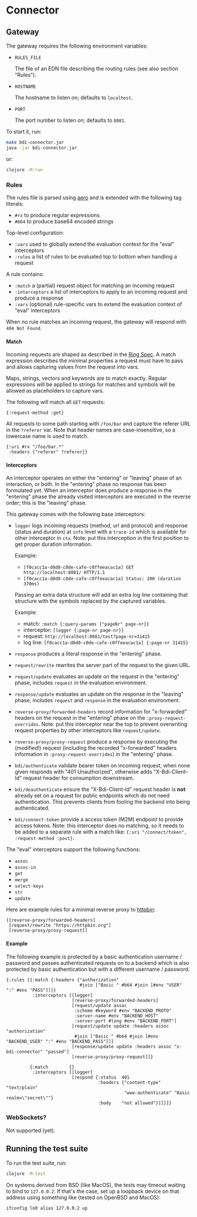 <!--
SPDX-FileCopyrightText: 2025 Jomco B.V.
SPDX-FileCopyrightText: 2025 Topsector Logistiek
SPDX-License-Identifier: AGPL-3.0-or-later
-->
# Connector

## Gateway

The gateway requires the following environment variables:

- `RULES_FILE`

  The file of an EDN file describing the routing rules (see also section "Rules").

- `HOSTNAME`

  The hostname to listen on; defaults to `localhost`.

- `PORT`

  The port number to listen on; defaults to `8081`.

To start it, run:

```sh
make bdi-connector.jar
java -jar bdi-connector.jar
```

or:

```sh
clojure -M:run
```

### Rules

The rules file is parsed using [aero](https://github.com/juxt/aero) and is extended with the following tag literals:

- `#rx` to produce regular expressions
- `#b64` to produce base64 encoded strings

Top-level configuration:

- `:vars` used to globally extend the evaluation context for the "eval" interceptors
- `:rules` a list of rules to be evaluated top to bottom when handling a request

A rule contains:

- `:match` a (partial) request object for matching an incoming request
- `:interceptors` a list of interceptors to apply to an incoming request and produce a response
- `:vars` (optional) rule-specific vars to extend the evaluation context of "eval" interceptors

When no rule matches an incoming request, the gateway will respond with `404 Not Found`.

#### Match

Incoming requests are shaped as described in the [Ring Spec](https://github.com/ring-clojure/ring/blob/master/SPEC.md).  A match expression describes the minimal properties a request must have to pass and allows capturing values from the request into vars.

Maps, strings, vectors and keywords are to match exactly.  Regular expressions will be applied to strings for matches and symbols will be allowed as placeholders to capture vars.

The following will match all `GET` requests:

```edn
{:request-method :get}
```

All requests to some path starting with `/foo/bar` and capture the referer URL in the `?referer` var.  Note that header names are case-insensitive, so a lowercase name is used to match.

```edn
{:uri #rx "/foo/bar.*"
 :headers {"referer" ?referer}}
```

#### Interceptors

An interceptor operates on either the "entering" or "leaving" phase of an interaction, or both.  In the "entering" phase no response has been formulated yet.  When an interceptor does produce a response in the "entering" phase the already visited interceptors are executed in the reverse order; this is the "leaving" phase.

This gateway comes with the following base interceptors:

- `logger` logs incoming requests (method, url and protocol) and response (status and duration) at `info` level with a `trace-id` which is available for other interceptor in `ctx`.  Note: put this interception in the first position to get proper duration information.

   Example:

   - `[f0cacc1a-d0d0-c0de-cafe-c0ffeeacac1a] GET http://localhost:8081/ HTTP/1.1`
   - `[f0cacc1a-d0d0-c0de-cafe-c0ffeeacac1a] Status: 200 (duration 370ms)`

  Passing an extra data structure will add an extra log line containing that structure with the symbols replaced by the captured variables.

  Example:

  - match: `:match {:query-params {"pageNr" page-nr}}`
  - interceptor: `[logger {:page-nr page-nr}]`
  - request: `http://localhost:8081/test?page-nr=31415`
  - log line: `[f0cacc1a-d0d0-c0de-cafe-c0ffeeacac1a] {:page-nr 31415}`

- `response` produces a literal response in the "entering" phase.

- `request/rewrite` rewrites the server part of the request to the given URL.

- `request/update` evaluates an update on the request in the "entering" phase, includes `request` in the evaluation environment.

- `response/update` evaluates an update on the response in the "leaving" phase, includes `request` and `response` in the evaluation environment.

- `reverse-proxy/forwarded-headers` record information for "x-forwarded" headers on the request in the "entering" phase on the `:proxy-request-overrides`.  Note: put this interceptor near the top to prevent overwriting request properties by other interceptors like `request/update`.

- `reverse-proxy/proxy-request` produce a response by executing the (modified!) request (including the recorded "x-forwarded" headers information in `:proxy-request-overrides`) in the "entering" phase.

- `bdi/authenticate` validate bearer token on incoming request, when none given responds with "401 Unauthorized", otherwise adds "X-Bdi-Client-Id" request header for consumption downstream.

- `bdi/deauthenticate` ensure the "X-Bdi-Client-Id" request header is **not** already set on a request for public endpoints which do not need authentication.  This prevents clients from fooling the backend into being authenticated.

- `bdi/connect-token` provide a access token (M2M) endpoint to provide access tokens.  Note: this interceptor does no matching, so it needs to be added to a separate rule with a match like: `{:uri "/connect/token", :request-method :post}`.

The "eval" interceptors support the following functions:

- `assoc`
- `assoc-in`
- `get`
- `merge`
- `select-keys`
- `str`
- `update`

Here are example rules for a minimal reverse proxy to [httpbin](https://httpbin.org):

```edn
[[reverse-proxy/forwarded-headers]
 [request/rewrite "https://httpbin.org"]
 [reverse-proxy/proxy-request]]
```

#### Example

The following example is protected by a basic authentication username / password and passes authenticated requests on to a backend which is also protected by basic authentication but with a different username / password.


```edn
{:rules [{:match {:headers {"authorization"
                            #join ["Basic " #b64 #join [#env "USER" ":" #env "PASS"]]}}
          :interceptors [[logger]
                         [reverse-proxy/forwarded-headers]
                         [request/update assoc
                          :scheme #keyword #env "BACKEND_PROTO"
                          :server-name #env "BACKEND_HOST"
                          :server-port #long #env "BACKEND_PORT"]
                         [request/update update :headers assoc "authorization"
                          #join ["Basic " #b64 #join [#env "BACKEND_USER" ":" #env "BACKEND_PASS"]]]
                         [response/update update :headers assoc "x-bdi-connector" "passed"]
                         [reverse-proxy/proxy-request]]}

         {:match        {}
          :interceptors [[logger]
                         [respond {:status  401
                                   :headers {"content-type" "text/plain"
                                             "www-authenticate" "Basic realm=\"secret\""}
                                   :body    "not allowed"}]]}]}
```

### WebSockets?

Not supported (yet).

## Running the test suite

To run the test suite, run:

```sh
clojure -M:test
```

On systems derived from BSD (like MacOS), the tests may timeout waiting to bind to `127.0.0.2`.  If that's the case, set up a loopback device on that address using something like (tested on OpenBSD and MacOS):

```sh
ifconfig lo0 alias 127.0.0.2 up
```
